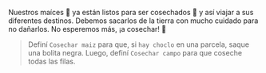Nuestros maíces :corn: ya están listos para ser cosechados :tractor: y así viajar a sus diferentes destinos. Debemos sacarlos de la tierra con mucho cuidado para no dañarlos. No esperemos más, ¡a cosechar! :raised_hands:

> Definí `Cosechar maiz` para que, si `hay choclo` en una parcela, saque una bolita negra. Luego, definí `Cosechar campo` para que coseche todas las filas. 
